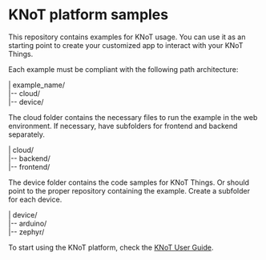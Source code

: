 # KNoT platform samples

This repository contains examples for KNoT usage.
You can use it as an starting point to create your customized app to interact
with your KNoT Things.

Each example must be compliant with the following path architecture:

| example_name/\
|-- cloud/\
|-- device/

The cloud folder contains the necessary files to run the example in the web
environment.
If necessary, have subfolders for frontend and backend separately.

| cloud/\
|-- backend/\
|-- frontend/

The device folder contains the code samples for KNoT Things. Or should point
to the proper repository containing the example. Create a subfolder for each
device.

| device/\
|-- arduino/\
|-- zephyr/

To start using the KNoT platform, check the [KNoT User Guide](http://knot-devel.cesar.org.br/resources/knot_users_guide.pdf).